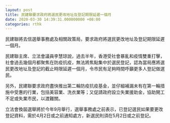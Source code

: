 ```yaml
---
layout: post
title: 民建聯要求政府將選民更改地址及登記期限延遲一個月
date: 2020-03-30 14:39:31.000000000 +08:00
categories: rthk
---
```


民建聯將去信選舉事務處及相關政策局，要求政府將選民更改地址及登記期限延遲一個月。

民建聯主席、立法會議員李慧琼說，過去半年，香港受社會暴亂和疫情雙重打擊，社會過去幾個月都聚焦在防疫抗疫，無法將焦點集中於選民登記，認為當局應將選民更改地址及登記的截止時限延遲一個月，令市民有足夠時間呼籲更多人登記做選民。

另外，民建聯要求政府盡快推出第二輪防疫抗疫基金，並仔細補漏未有在第一輪措施中受惠的行業，包括美容業、洗衣業等；又促請政府設立失業援助金，協助開工不足或失業市民，以渡難關。

立法會換屆選舉將於今年9月舉行，選舉事務處之前表示，已登記選民如果要更改登記資料，需於4月2日或之前通知處方，新選民則須在5月2日或之前登記。
